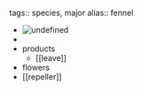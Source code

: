 tags:: species, major
alias:: fennel

- ![undefined](https://peach-geographical-bat-397.mypinata.cloud/ipfs/QmVPLKgvPGVC5ns1kDKRt3BbgmZ3WNzpNbW6hbf77HaJfD)
-
- products
	- [[leave]]
- flowers
- [[repeller]]